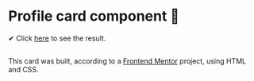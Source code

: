 # Profile card component 👋

✔ Click [here](https://heloavasconcelos.github.io/profile-card-component/) to see the result.

## 

This card was built, according to a [Frontend Mentor](https://www.frontendmentor.io) project, using HTML and CSS. 

